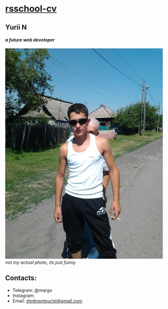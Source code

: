 # [rsschool-cv](https://mqrgo.github.io/rsschool-cv/cv)

## __Yurii N__
#### _a future web developer_
![photo of mine](photo.jpg)  
_not my actual photo, its just funny_  

## Contacts: 
* Telegram: @mqrgo
* Instagram: 
* Email: shnknsntourist@gmail.com